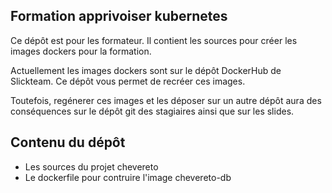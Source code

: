 ## Formation apprivoiser kubernetes

Ce dépôt est pour les formateur. Il contient les sources pour créer les images dockers pour la formation.

Actuellement les images dockers sont sur le dépôt DockerHub de Slickteam. Ce dépôt vous permet de recréer ces images.

Toutefois, regénerer ces images et les déposer sur un autre dépôt aura des conséquences sur le dépôt git des stagiaires ainsi que sur les slides.

## Contenu du dépôt

* Les sources du projet chevereto
* Le dockerfile pour contruire l'image chevereto-db
